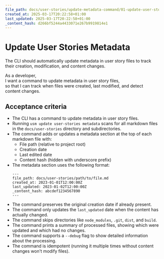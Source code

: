 ```yaml
---
file_path: docs/user-stories/update-metadata-command/01-update-user-stories-metadata.md
created_at: 2025-03-17T20:22:58+01:00
last_updated: 2025-03-17T20:22:58+01:00
_content_hash: d266bf5244a4433071e267b9919814e1
---
```


# Update User Stories Metadata

The CLI should automatically update metadata in user story files to track their creation, modification, and content changes.

As a developer,  
I want a command to update metadata in user story files,  
so that I can track when files were created, last modified, and detect content changes.

## Acceptance criteria

- The CLI has a command to update metadata in user story files.
- Running `usm update user-stories metadata` scans for all markdown files in the `docs/user-stories` directory and subdirectories.
- The command adds or updates a metadata section at the top of each markdown file with:
  - File path (relative to project root)
  - Creation date
  - Last edited date
  - Content hash (hidden with underscore prefix)
- The metadata section uses the following format:
  ```
  ---
  file_path: docs/user-stories/path/to/file.md
  created_at: 2023-01-01T12:00:00Z
  last_updated: 2023-01-02T12:00:00Z
  _content_hash: abcdef1234567890
  ---
  ```
- The command preserves the original creation date if already present.
- The command only updates the `last_updated` date when the content has actually changed.
- The command skips directories like `node_modules`, `.git`, `dist`, and `build`.
- The command prints a summary of processed files, showing which were updated and which had no changes.
- The command supports a `--debug` flag to show detailed information about the processing.
- The command is idempotent (running it multiple times without content changes won't modify files).